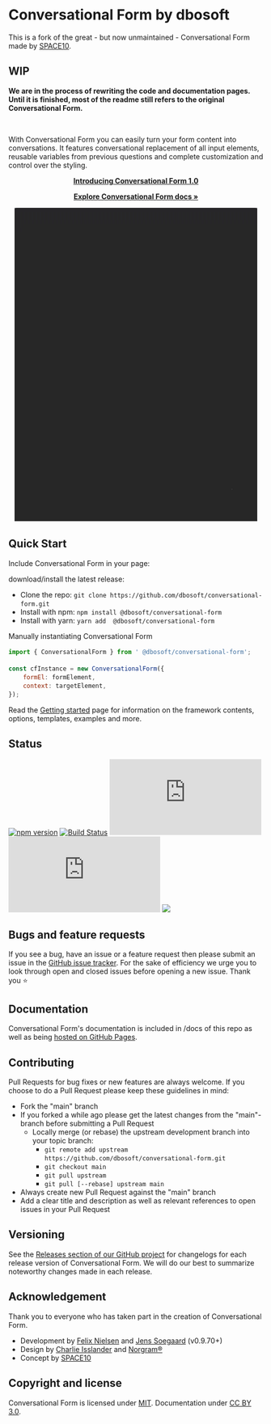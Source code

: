 # Conversational Form by dbosoft

This is a fork of the great - but now unmaintained - Conversational Form made by [SPACE10](https://www.space10.io).

## WIP 
**We are in the process of rewriting the code and documentation pages. Until it is finished, most of the readme still refers to the original Conversational Form.**

&nbsp;
&nbsp;
  

With Conversational Form you can easily turn your form content into conversations. It features conversational replacement of all input elements, reusable variables from previous questions and complete customization and control over the styling.

<p align="center">
	<a href="https://medium.com/@space10/introducing-conversational-form-1-0-922404b2ea2e"><strong>Introducing Conversational Form 1.0</strong></a>
</p>
<p align="center">
	<a href="https://space10-community.github.io/conversational-form/docs/1.0.0/"><strong>Explore Conversational Form docs »</strong></a>
</p>
<p align="center">
	<img src="https://raw.githubusercontent.com/space10-community/conversational-form/master/docs/1.0.0/assets/cf-demo.gif" />
</p>

## Quick Start

Include Conversational Form in your page:

download/install the latest release:
- Clone the repo: ````git clone https://github.com/dbosoft/conversational-form.git````
- Install with npm: ````npm install @dbosoft/conversational-form````
- Install with yarn: ````yarn add  @dbosoft/conversational-form````

Manually instantiating Conversational Form
``` javascript
import { ConversationalForm } from ' @dbosoft/conversational-form';

const cfInstance = new ConversationalForm({
    formEl: formElement,
    context: targetElement,
});
```

Read the [Getting started](https://space10-community.github.io/conversational-form/docs/1.0.0/getting-started/) page for information on the framework contents, options, templates, examples and more.

## Status
[![npm version](https://img.shields.io/npm/v/conversational-form.svg)](https://www.npmjs.com/package/conversational-form)
[![Build Status](https://travis-ci.org/space10-community/conversational-form.svg?branch=develop)](https://travis-ci.org/space10-community/conversational-form)
[![JS gzip size](http://img.badgesize.io/space10-community/conversational-form/master/dist/conversational-form.min.js?compression=gzip&label=JS+gzip+size)](https://github.com/space10-community/conversational-form/blob/master/dist/conversational-form.min.js)
[![CSS gzip size](http://img.badgesize.io/space10-community/conversational-form/master/dist/conversational-form.min.css?compression=gzip&label=CSS+gzip+size)](https://github.com/space10-community/conversational-form/blob/master/dist/conversational-form.min.css)
[![](https://data.jsdelivr.com/v1/package/npm/conversational-form/badge)](https://www.jsdelivr.com/package/npm/conversational-form)


## Bugs and feature requests
If you see a bug, have an issue or a feature request then please submit an issue in the <a href="https://github.com/dbosoft/conversational-form/issues">GitHub issue tracker</a>. For the sake of efficiency we urge you to look through open and closed issues before opening a new issue. Thank you ⭐

## Documentation
Conversational Form's documentation is included in /docs of this repo as well as being <a href="https://space10-community.github.io/conversational-form/docs/">hosted on GitHub Pages</a>.

## Contributing
Pull Requests for bug fixes or new features are always welcome. If you choose to do a Pull Request please keep these guidelines in mind:
- Fork the "main" branch
- If you forked a while ago please get the latest changes from the "main"-branch before submitting a Pull Request
	- Locally merge (or rebase) the upstream development branch into your topic branch:
		- ````git remote add upstream https://github.com/dbosoft/conversational-form.git````
		- ````git checkout main````
		- ````git pull upstream````
		- ````git pull [--rebase] upstream main````
- Always create new Pull Request against the "main" branch
- Add a clear title and description as well as relevant references to open issues in your Pull Request

## Versioning
See the <a href="https://github.com/dbosoft/conversational-form/releases">Releases section of our GitHub project</a> for changelogs for each release version of Conversational Form. We will do our best to summarize noteworthy changes made in each release.

## Acknowledgement
Thank you to everyone who has taken part in the creation of Conversational Form.
- Development by <a href="http://twitter.com/flexmotion" target="_blank">Felix Nielsen</a> and <a href="https://jenssogaard.com/" target="_blank">Jens Soegaard</a> (v0.9.70+)
- Design by <a href="http://www.charlieisslander.com/" target="_blank">Charlie Isslander</a> and <a href="http://norgram.co/" target="_blank">Norgram®</a>
- Concept by <a href="https://space10.io" target="_blank">SPACE10</a>

## Copyright and license
Conversational Form is licensed under <a href="https://github.com/dbosoft/conversational-form/blob/master/LICENSE.md" target="_blank">MIT</a>. Documentation under <a href="https://creativecommons.org/licenses/by/3.0/">CC BY 3.0</a>.
